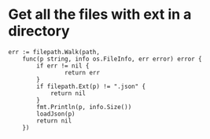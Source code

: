 # Get all the files with ext in a directory

```golang
err := filepath.Walk(path,
    func(p string, info os.FileInfo, err error) error {
        if err != nil {
                return err
        }
        if filepath.Ext(p) != ".json" {
            return nil
        }
        fmt.Println(p, info.Size())
        loadJson(p)
        return nil
    })  
```